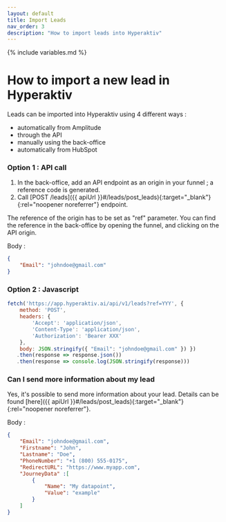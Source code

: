```yaml
---
layout: default
title: Import Leads
nav_order: 3
description: "How to import leads into Hyperaktiv"
---
```

{% include variables.md %}

# How to import a new lead in Hyperaktiv

Leads can be imported into Hyperaktiv using 4 different ways :
- automatically from Amplitude
- through the API
- manually using the back-office
- automatically from HubSpot

### Option 1 : API call

1. In the back-office, add an API endpoint as an origin in your funnel ; a reference code is generated.
2. Call [POST /leads]({{ apiUrl }}#/leads/post_leads){:target="_blank"}{:rel="noopener noreferrer"} endpoint.

The reference of the origin has to be set as "ref" parameter. You can find the reference in the back-office by opening the funnel, and clicking on the API origin.

Body :
```json
{
    "Email": "johndoe@gmail.com"
}
```

### Option 2 : Javascript

```js
fetch('https://app.hyperaktiv.ai/api/v1/leads?ref=YYY', {
    method: 'POST',
    headers: {
        'Accept': 'application/json',
        'Content-Type': 'application/json',
        'Authorization': 'Bearer XXX'
    },
    body: JSON.stringify({ "Email": "johndoe@gmail.com" }) })
   .then(response => response.json())
   .then(response => console.log(JSON.stringify(response)))
```

### Can I send more information about my lead 

Yes, it's possible to send more information about your lead. Details can be found [here]({{ apiUrl }}#/leads/post_leads){:target="_blank"}{:rel="noopener noreferrer"}.

Body :
```json
{
    "Email": "johndoe@gmail.com",
    "Firstname": "John",
    "Lastname": "Doe",
    "PhoneNumber": "+1 (800) 555‑0175",
    "RedirectURL": "https://www.myapp.com",
    "JourneyData" :[
        {
            "Name": "My datapoint",
            "Value": "example"
        }
    ]
}
```
